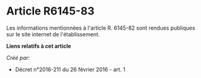 # Article R6145-83

Les informations mentionnées à l'article R. 6145-82 sont rendues publiques sur le site internet de l'établissement.

**Liens relatifs à cet article**

_Créé par_:

  - Décret n°2016-211 du 26 février 2016 - art. 1
